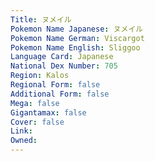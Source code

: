 ```yaml
---
﻿Title: ヌメイル
Pokemon Name Japanese: ヌメイル
Pokemon Name German: Viscargot
Pokemon Name English: Sliggoo
Language Card: Japanese
National Dex Number: 705
Region: Kalos
Regional Form: false
Additional Form: false
Mega: false
Gigantamax: false
Cover: false
Link: 
Owned: 
---
```

